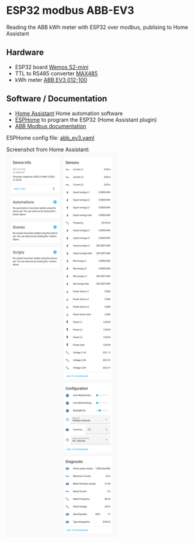 # ESP32 modbus ABB-EV3
Reading the ABB kWh meter with ESP32 over modbus, publising to Home Assistant

## Hardware
- ESP32 board [Wemos S2-mini](https://www.wemos.cc/en/latest/s2/s2_mini.html)
- TTL to RS485 converter [MAX485](https://www.analog.com/en/products/max485.html)
- kWh meter [ABB EV3 012-100](https://new.abb.com/products/2CMA290881R1000/ev3-012-100)


## Software / Documentation
- [Home Assistant](https://www.home-assistant.io/) Home automation software
- [ESPHome](https://esphome.io/) to program the ESP32 (Home Assistant plugin)
- [ABB Modbus documentation](https://search.abb.com/library/Download.aspx?DocumentID=9AKK107991A9529&DocumentPartId=)

ESPHome config file: [abb_ev3.yaml](abb_ev3.yaml)



Screenshot from Home Assistant:
![](abb_ha.png)


